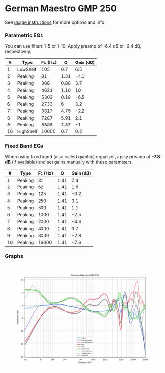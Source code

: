 # German Maestro GMP 250
See [usage instructions](https://github.com/jaakkopasanen/AutoEq#usage) for more options and info.

### Parametric EQs
You can use filters 1-5 or 1-10. Apply preamp of -6.4 dB or -6.4 dB, respectively.

|   # | Type      |   Fc (Hz) |    Q |   Gain (dB) |
|-----|-----------|-----------|------|-------------|
|   1 | LowShelf  |       105 | 0.7  |         6.5 |
|   2 | Peaking   |        81 | 1.31 |        -4.1 |
|   3 | Peaking   |       308 | 0.88 |         3.7 |
|   4 | Peaking   |      4621 | 1.16 |        10   |
|   5 | Peaking   |      5303 | 0.18 |        -6.5 |
|   6 | Peaking   |      2733 | 6    |         3.2 |
|   7 | Peaking   |      3317 | 4.75 |        -2.2 |
|   8 | Peaking   |      7287 | 5.91 |         2.1 |
|   9 | Peaking   |      9358 | 2.37 |        -1   |
|  10 | HighShelf |     10000 | 0.7  |         0.2 |

### Fixed Band EQs
When using fixed band (also called graphic) equalizer, apply preamp of **-7.8 dB** (if available) and set gains manually with these parameters.

|   # | Type    |   Fc (Hz) |    Q |   Gain (dB) |
|-----|---------|-----------|------|-------------|
|   1 | Peaking |        31 | 1.41 |         7.4 |
|   2 | Peaking |        62 | 1.41 |         1.6 |
|   3 | Peaking |       125 | 1.41 |        -0.2 |
|   4 | Peaking |       250 | 1.41 |         3.1 |
|   5 | Peaking |       500 | 1.41 |         1.1 |
|   6 | Peaking |      1000 | 1.41 |        -2.5 |
|   7 | Peaking |      2000 | 1.41 |        -4.4 |
|   8 | Peaking |      4000 | 1.41 |         3.7 |
|   9 | Peaking |      8000 | 1.41 |        -2.8 |
|  10 | Peaking |     16000 | 1.41 |        -7.6 |

### Graphs
![](./German%20Maestro%20GMP%20250.png)
